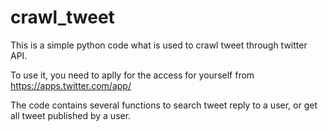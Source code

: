 # crawl_tweet

This is a simple python code what is used to crawl tweet through twitter API.

To use it, you need to aplly for the access for yourself from https://apps.twitter.com/app/

The code contains several functions to search tweet reply to a user, or get all tweet published by a user.
